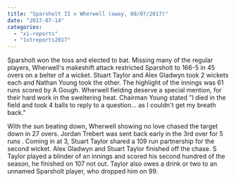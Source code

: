 ```yaml
---
title: "Sparsholt II v Wherwell (away, 08/07/2017)"
date: "2017-07-14"
categories: 
  - "xi-reports"
  - "1streports2017"
---
```


Sparsholt won the toss and elected to bat. Missing many of the regular players, Wherwell's makeshift attack restricted Sparsholt to 166-5 in 45 overs on a belter of a wicket. Stuart Taylor and Alex Gladwyn took 2 wickets each and Nathan Young took the other. The highlight of the innings was 61 runs scored by A Gough. Wherwell fielding deserve a special mention, for their hard work in the sweltering heat. Chairman Young stated "I died in the field and took 4 balls to reply to a question... as I couldn't get my breath back."

With the sun beating down, Wherwell showing no love chased the target down in 27 overs. Jordan Trebert was sent back early in the 3rd over for 5 runs . Coming in at 3, Stuart Taylor shared a 109 run partnership for the second wicket. Alex Gladwyn and Stuart Taylor finished off the chase. S Taylor played a blinder of an innings and scored his second hundred of the season, he finished on 107 not out. Taylor also owes a drink or two to an unnamed Sparsholt player, who dropped him on 99.
